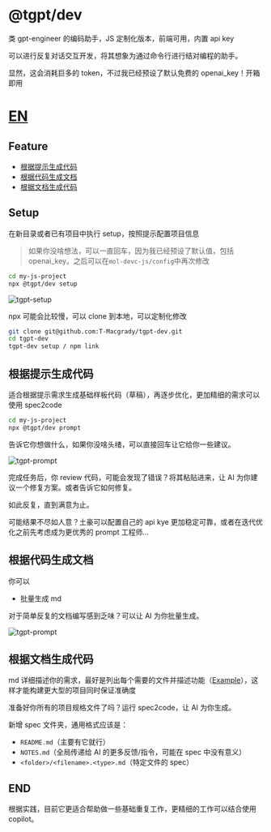 # @tgpt/dev

类 gpt-engineer 的编码助手，JS 定制化版本，前端可用，内置 api key

可以进行反复对话交互开发，将其想象为通过命令行进行结对编程的助手。

显然，这会消耗巨多的 token，不过我已经预设了默认免费的 openai_key！开箱即用

# [EN](./README_EN.md)

## Feature

- [根据提示生成代码](#根据提示生成代码)
- [根据代码生成文档](#根据代码生成文档)
- [根据文档生成代码](#根据文档生成代码)

## Setup

在新目录或者已有项目中执行 setup，按照提示配置项目信息

> 如果你没啥想法，可以一直回车，因为我已经预设了默认值，包括 openai_key。之后可以在`mol-devc-js/config`中再次修改

```bash
cd my-js-project
npx @tgpt/dev setup
```

![tgpt-setup](https://github.com/T-Macgrady/tgpt-dev/blob/main/demos/tgpt-setup.gif?raw=true)

npx 可能会比较慢，可以 clone 到本地，可以定制化修改

```bash
git clone git@github.com:T-Macgrady/tgpt-dev.git
cd tgpt-dev
tgpt-dev setup / npm link
```

## 根据提示生成代码

适合根据提示需求生成基础样板代码（草稿），再逐步优化，更加精细的需求可以使用 spec2code

```bash
cd my-js-project
npx @tgpt/dev prompt
```

告诉它你想做什么，如果你没啥头绪，可以直接回车让它给你一些建议。

![tgpt-prompt](https://github.com/T-Macgrady/tgpt-dev/blob/main/demos/tgpt-prompt-express.gif?raw=true)

完成任务后，你 review 代码，可能会发现了错误？将其粘贴进来，让 AI 为你建议一个修复方案。或者告诉它如何修复。

如此反复，直到满意为止。

可能结果不尽如人意？土豪可以配置自己的 api kye 更加稳定可靠，或者在迭代优化之前先考虑成为更优秀的 prompt 工程师...

## 根据代码生成文档

你可以

- 批量生成 md

对于简单反复的文档编写感到乏味？可以让 AI 为你批量生成。

![tgpt-prompt](https://github.com/T-Macgrady/tgpt-dev/blob/main/demos/tgpt-code2spec.gif?raw=true)

## 根据文档生成代码

md 详细描述你的需求，最好是列出每个需要的文件并描述功能（[Example](./example/pokedex/spec/README.md)），这样才能构建更大型的项目同时保证准确度

准备好你所有的项目规格文件了吗？运行 spec2code，让 AI 为你生成。

新增 spec 文件夹，通用格式应该是：

- `README.md`（主要有它就行）
- `NOTES.md`（全局传递给 AI 的更多反馈/指令，可能在 spec 中没有意义）
- `<folder>/<filename>.<type>.md`（特定文件的 spec）

## END

根据实践，目前它更适合帮助做一些基础重复工作，更精细的工作可以结合使用 copilot。
